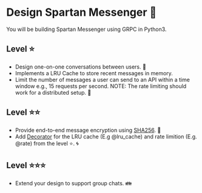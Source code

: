 # Design Spartan Messenger :speech_balloon:

You will be building Spartan Messenger using GRPC in Python3.

## Level :star:
- Design one-on-one conversations between users. :couple:
- Implements a LRU Cache to store recent messages in memory.
- Limit the number of messages a user can send to an API within a time window e.g., 15 requests per second. NOTE: The rate limiting should work for a distributed setup. :vertical_traffic_light:


## Level :star::star:
- Provide end-to-end message encryption using [SHA256](https://docs.python.org/3/library/hashlib.html). :key: 
- Add [Decorator](https://www.python-course.eu/python3_decorators.php) for the LRU cache (E.g @lru_cache) and rate limition (E.g. @rate) from the level :star:. :cyclone:

## Level :star::star::star:
- Extend your design to support group chats. :family:

